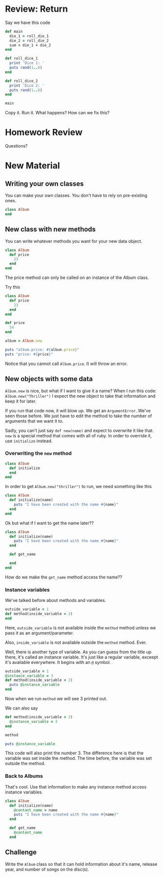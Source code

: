 # Review: Return

Say we have this code

```ruby
def main
  die_1 = roll_die_1
  die_2 = roll_die_2
  sum = die_1 + die_2
end

def roll_dice_1
  print 'Dice 1: '
  puts rand(1..6)
end

def roll_dice_2
  print 'Dice 2: '
  puts rand(1..6)
end

main
```

Copy it. Run it. What happens? How can we fix this?

# Homework Review

Questions?

# New Material

## Writing your own classes

You can make your own classes. You don't have to rely on pre-existing ones.

```ruby
class Album
end
```

## New class with new methods

You can write whatever methods you want for your new data object.

```ruby
class Album
  def price
    23
  end
end
```

The price method can only be called on an instance of the Album class.

Try this

```ruby
class Album
  def price
    23
  end
end

def price
  54
end

album = Album.new

puts "album.price: #{album.price}"
puts "price: #{price}"
```

Notice that you cannot call `Album.price`. It will throw an error.

## New objects with some data

`Album.new` is nice, but what if I want to give it a name? When I run this code: `Album.new("Thriller")` I expect the new object to take that information and keep it for later.

If you run that code now, it will blow up. We get an `ArgumentError`. We've seen those before. We just have to edit the method to take the number of arguments that we want it to.

Sadly, you can't just say `def new(name)` and expect to overwrite it like that. `new` is a special method that comes with all of ruby. In order to override it, use `initialize` instead.

### Overwriting the `new` method

```ruby
class Album
  def initialize
  end
end
```

In order to get `Album.new("thriller")` to run, we need something like this

```ruby
class Album
  def initialize(name)
    puts "I have been created with the name #{name}"
  end
end
```

Ok but what if I want to get the name later??

```ruby
class Album
  def initialize(name)
    puts "I have been created with the name #{name}"
  end

  def get_name

  end
end
```

How do we make the `get_name` method access the name??

### Instance variables

We've talked before about methods and variables.

```ruby
outside_variable = 1
def method(inside_variable = 2)
end
```

Here, `outside_variable` is not available inside the `method` method unless we pass it as an argument/parameter.

Also, `inside_variable` is not available outside the `method` method. Ever.

Well, there is another type of variable. As you can guess from the title up there, it's called an instance variable. It's just like a regular variable, exceept it's available everywhere. It begins with an `@` symbol.

```ruby
outside_variable = 1
@instance_variable = 3
def method(inside_variable = 2)
  puts @instance_variable
end
```

Now when we run `method` we will see 3 printed out.

We can also say

```ruby
def method(inside_variable = 2)
  @instance_variable = 3
end

method

puts @instance_variable
```

This code will also print the number 3. The difference here is that the variable was set inside the method. The time before, the variable was set outside the method.

### Back to Albums

That's cool. Use that information to make any instance method access instance variables.

```ruby
class Album
  def initialize(name)
    @contant_name = name
    puts "I have been created with the name #{name}"
  end

  def get_name
    @contant_name
  end
```

## Challenge

Write the `Album` class so that it can hold information about it's name, release year, and number of songs on the disc(s).
